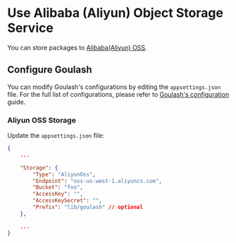 # Use Alibaba (Aliyun) Object Storage Service

You can store packages to [Alibaba(Aliyun) OSS](https://www.alibabacloud.com/product/oss).

## Configure Goulash

You can modify Goulash's configurations by editing the `appsettings.json` file. For the full list of configurations, please refer to [Goulash's configuration](../configuration.md) guide.

### Aliyun OSS Storage

Update the `appsettings.json` file:

```json
{
    ...

    "Storage": {
        "Type": "AliyunOss",
        "Endpoint": "oss-us-west-1.aliyuncs.com",
        "Bucket": "foo",
        "AccessKey": "",
        "AccessKeySecret": "",
        "Prefix": "lib/goulash" // optional
    },

    ...
}
```
